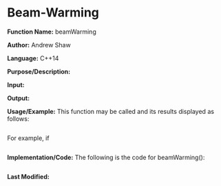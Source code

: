 # Beam-Warming

**Function Name:** beamWarming

**Author:** Andrew Shaw

**Language:** C++14

**Purpose/Description:**

**Input:**

**Output:**

**Usage/Example:** This function may be called and its results displayed as follows:
~~~~

~~~~
For example, if
~~~~

~~~~
**Implementation/Code:** The following is the code for beamWarming():
~~~~

~~~~
**Last Modified:**
